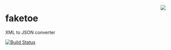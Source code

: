 <a href="/walmartlabs/blammo"><img src="https://raw.github.com/walmartlabs/blammo/master/images/from.png" align="right" /></a>
# faketoe

XML to JSON converter

[![Build Status](https://secure.travis-ci.org/walmartlabs/faketoe.png)](http://travis-ci.org/walmartlabs/faketoe)

